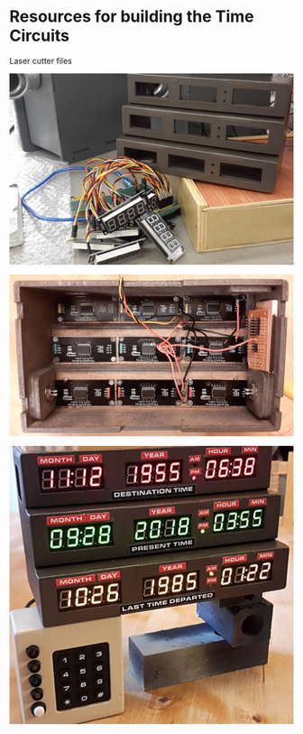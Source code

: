 
#  Resources for building the Time Circuits

Laser cutter files

![Image](Pictures/20180922_125341ed.jpg)

![Image](Pictures/20180927_203750ed.jpg)

![Image](Pictures/20180928_155521ed.jpg)